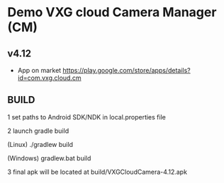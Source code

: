 # Demo VXG cloud Camera Manager (CM)
## v4.12
* App on market
https://play.google.com/store/apps/details?id=com.vxg.cloud.cm

## BUILD

1  set paths to Android SDK/NDK in local.properties file

2  launch gradle build

(Linux)
  ./gradlew build

(Windows)
  gradlew.bat build

3  final apk will be located at  build/VXGCloudCamera-4.12.apk

